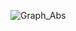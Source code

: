 ![Graph_Abs](https://user-images.githubusercontent.com/29901809/152519060-4e57abe8-8ea1-4f98-a9e6-b57255028cbd.png)
